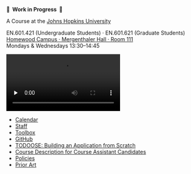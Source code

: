 **🚧  Work in Progress  🚧**

A Course at the [Johns Hopkins University](https://www.jhu.edu)

EN.601.421 (Undergraduate Students) · EN.601.621 (Graduate Students)  
[Homewood Campus · Mergenthaler Hall · Room 111](https://www.jhu.edu/maps-directions/campus-map/)  
Mondays & Wednesdays 13:30–14:45

<video src="https://archive.org/download/jhu-oose/welcome-to-oose.mp4" controls preload="none"></video>

- [Calendar](/calendar)
- [Staff](/staff)
- [Toolbox](/toolbox)
- [GitHub](https://github.com/jhu-oose)
- [TODOOSE: Building an Application from Scratch](/todoose)
- [Course Description for Course Assistant Candidates](/course-description-for-course-assistant-candidates)
- [Policies](/policies)
- [Prior Art](/prior-art)
